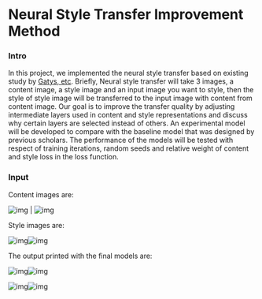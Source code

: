 # Neural Style Transfer Improvement Method

### Intro

In this project, we implemented the neural style transfer based on existing study by [Gatys, etc](https://www.cv-foundation.org/openaccess/content_cvpr_2016/papers/Gatys_Image_Style_Transfer_CVPR_2016_paper.pdf). Briefly, Neural style transfer will take 3 images, a content image, a style image and an input image you want to style, then the style of style image will be transferred to the input image with content from content image. Our goal is to improve the transfer quality by adjusting intermediate layers used in content and style representations and discuss why certain layers are selected instead of others. An experimental model will be developed to compare with the baseline model that was designed by previous scholars. The performance of the models will be tested with respect of training iterations, random seeds and relative weight of content and style loss in the loss function.

### Input

Content images are:

![img](/Users/xinyi0351/Documents/GitHub/STAT5242/images/content1.jpg) | ![img](/Users/xinyi0351/Documents/GitHub/STAT5242/images/content2.jpg)

Style images are:

![img](/Users/xinyi0351/Documents/GitHub/STAT5242/images/style1.jpg)![img](/Users/xinyi0351/Documents/GitHub/STAT5242/images/style2.jpg)

The output printed with the final models are:

![img](/Users/xinyi0351/Documents/GitHub/STAT5242/images/final1.png)![img](/Users/xinyi0351/Documents/GitHub/STAT5242/images/final2.png)

![img](/Users/xinyi0351/Documents/GitHub/STAT5242/images/final3.png)![img](/Users/xinyi0351/Documents/GitHub/STAT5242/images/final4.png)